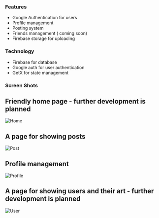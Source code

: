 ### Features

- Google Authentication for users
- Profile management
- Posting system
- Friends management ( coming soon)
- Firebase storage for uploading

### Technology

- Firebase for database
- Google auth for user authentication
- GetX for state management


### Screen Shots


## Friendly home page - further development is planned 
![Home](./screenshots/Home.jpg)


## A page for showing posts
![Post](./screenshots/Post-Page.jpg)

## Profile management
![Profile](./screenshots/Profile-Edit.jpg)


##  A page for showing users and their art - further development is planned 
![User](./screenshots/user-page.jpg)

